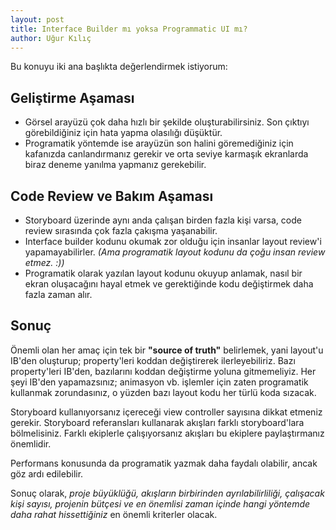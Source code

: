 ```yaml
---
layout: post
title: Interface Builder mı yoksa Programmatic UI mı?
author: Uğur Kılıç
---
```


Bu konuyu iki ana başlıkta değerlendirmek istiyorum:

## Geliştirme Aşaması

* Görsel arayüzü çok daha hızlı bir şekilde oluşturabilirsiniz. Son çıktıyı görebildiğiniz için hata yapma olasılığı düşüktür.
* Programatik yöntemde ise arayüzün son halini göremediğiniz için kafanızda canlandırmanız gerekir ve orta seviye karmaşık ekranlarda biraz deneme yanılma yapmanız gerekebilir.

## Code Review ve Bakım Aşaması

* Storyboard üzerinde aynı anda çalışan birden fazla kişi varsa, code review sırasında çok fazla çakışma yaşanabilir.
* Interface builder kodunu okumak zor olduğu için insanlar layout review'i yapamayabilirler. *(Ama programatik layout kodunu da çoğu insan review etmez. :))*
* Programatik olarak yazılan layout kodunu okuyup anlamak, nasıl bir ekran oluşacağını hayal etmek ve gerektiğinde kodu değiştirmek daha fazla zaman alır.

## Sonuç

Önemli olan her amaç için tek bir **"source of truth"** belirlemek, yani layout'u IB'den oluşturup; property'leri koddan değiştirerek ilerleyebiliriz. Bazı property'leri IB'den, bazılarını koddan değiştirme yoluna gitmemeliyiz. Her şeyi IB'den yapamazsınız; animasyon vb. işlemler için zaten programatik kullanmak zorundasınız, o yüzden bazı layout kodu her türlü koda sızacak.

Storyboard kullanıyorsanız içereceği view controller sayısına dikkat etmeniz gerekir. Storyboard referansları kullanarak akışları farklı storyboard'lara bölmelisiniz. Farklı ekiplerle çalışıyorsanız akışları bu ekiplere paylaştırmanız önemlidir.

Performans konusunda da programatik yazmak daha faydalı olabilir, ancak göz ardı edilebilir.

Sonuç olarak, *proje büyüklüğü, akışların birbirinden ayrılabilirliliği, çalışacak kişi sayısı, projenin bütçesi ve en önemlisi zaman içinde hangi yöntemde daha rahat hissettiğiniz* en önemli kriterler olacak.
